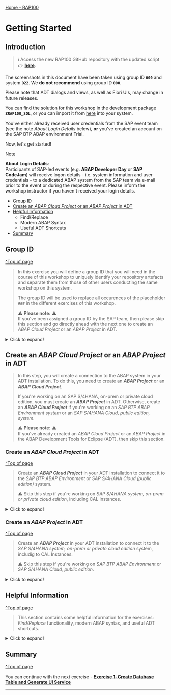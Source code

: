 [Home - RAP100](../../#exercises)

<!-- Exercise 0: Getting Started -->
# Getting Started

## Introduction

> ℹ️ Access the new RAP100 GitHub repository with the updated script 👉 [**here**](https://github.com/SAP-samples/abap-platform-rap100).

The screenshots in this document have been taken using group ID **`000`** and system **`D22`**. We **do not recommend** using group ID **`000`**. 

Please note that ADT dialogs and views, as well as Fiori UIs, may change in future releases.

You can find the solution for this workshop in the development package **`ZRAP100_SOL`**, or you can import it from [here](https://github.com/SAP-samples/abap-platform-rap100/) into your system.  

You've either already received user credentials from the SAP event team (see the note _About Login Details_ below), **or** you've created an account on the SAP BTP ABAP environment Trial.

Now, let's get started!

> [!NOTE]  
> **About Login Details**:    
> Participants of SAP-led events (e.g. **ABAP Developer Day** or **SAP CodeJam**) will receive logon details - i.e. system information and user credentials - to a dedicated ABAP system from the SAP team via e-mail prior to the event or during the respective event.
> Please inform the workshop instructor if you haven't received your login details.


- [Group ID](#group-id)
- [Create an _ABAP Cloud Project_ or an _ABAP Project_ in ADT](#create-an-abap-cloud-project-or-an-abap-project-in-adt)
- [Helpful Information](#helpful-information)
  - Find/Replace
  - Modern ABAP Syntax
  - Useful ADT Shortcuts
- [Summary](#summary)


## Group ID
[^Top of page](#)

> In this exercise you will define a group ID that you will need in the course of this workshop to uniquely identify your repository artefacts 
> and separate them from those of other users conducting the same workshop on this system.
>
> The group ID will be used to replace all occurences of the placeholder **`###`** in the different exercises of this workshop.
> 
> ⚠ **Please note:** ⚠    
> If you've been assigned a group ID by the SAP team, then please skip this section and go directly ahead with the next one to create an _ABAP Cloud Project_ or an _ABAP Project_ in ADT.  

<details>
  <summary>Click to expand!</summary>
   
As the ABAP environment is used by many people, we've defined a naming pattern for each artefact you are going to create to make sure it doesn't conflict with other ones. 
  
For this, you'll find the placeholder **`###`** used in object names that must be replaced with the group ID of your choice during the exercises. 
  
The group ID can contain **a maximum of 3 characters (numbers and/or letters)** - e.g. `123`, `XY1`, or `ABC`. 

You can check for **already used group IDs** by choosing **Open ABAP Development Object** ![open_object_icon](images/adt_open_object.png) or pressing **Ctrl+Shift+A**, and searching for e.g. **`zrap100_*###`**, where **`###`** is your chosen suffix. All artefacts fitting that pattern will be listed.  

We **do not recommend** using group ID **`000`**. Try to add e.g. your initials, followed by a number to verify nobody else is already using this group ID. 

In the screenshot below, we're checking to see if the suffix **`000`** is still available, so we enter **`zrap100_*000`** as search string. 

  ![determine group id](images/groupid01.png) 
  <!-- <img src="images/groupid01.png" alt="determine group id" width="30%"> -->

_**No results**_ means this group ID seems to be available. You can note it as your group ID somewhere and use it in the next exercises.

Once you've found an available group ID, choose **Cancel**.

</details>   

## Create an _ABAP Cloud Project_ or an _ABAP Project_ in ADT

> In this step, you will create a connection to the ABAP system in your ADT installation. To do this, you need to create an _**ABAP Project**_ or an _**ABAP Cloud Project**_.
>
> If you're working on an SAP S/4HANA, on-prem or private cloud edition, you must create an _**ABAP Project**_ in ADT. Otherwise, create an _**ABAP Cloud Project**_ if you're working on an *SAP BTP ABAP Environment system* or an *SAP S/4HANA Cloud, public edition, system*.
>
> ⚠ **Please note:** ⚠    
> If you've already created an *ABAP Cloud Project* or an *ABAP Project* in the ABAP Development Tools for Eclipse (ADT), then skip this section.  

### Create an _ABAP Cloud Project_ in ADT
[^Top of page](#)

> Create an _**ABAP Cloud Project**_ in your ADT installation to connect it to the *SAP BTP ABAP Environment* or *SAP S/4HANA Cloud (public edition)* system.
>
> ⚠️ Skip this step if you're working on _SAP S/4HANA system, on-prem or private cloud edition_, including CAL instances. 

<details>
  <summary>Click to expand!</summary>
   
1. Open the **ABAP** perspective if not yet done.

    ![Open ABAP Perspective](images/abap_perspective.png)

2. Now create the _**ABAP Cloud Project**_ as shown on the screenshots provided below. 

    ![Create ABAP Project Cloud 1/2](images/steampunk_systemlogon1.png)

    ![Create ABAP Project Cloud 2/2](images/steampunk_systemlogon2.png)

</details>

### Create an _ABAP Project_ in ADT
[^Top of page](#)

> Create an _**ABAP Project**_ in your ADT installation to connect it to the *SAP S/4HANA system, on-prem or private cloud edition* system, includig to CAL Instances.
>
> ⚠️ Skip this step if you're working on _SAP BTP ABAP Environment_ or _SAP S/4HANA Cloud, public edition_.

<details>
  <summary>Click to expand!</summary>
   
1. Open the **ABAP** perspective if not yet done.

    ![Open ABAP Perspective](images/abap_perspective.png)

2. Now create the _**ABAP Project**_ as shown on the screenshots provided below. 
  
  Enter the system information (SID, System IP, and Instance number) provided to you by the SAP event team.

   ![Create ABAP Project](images/adt_create_abapproject.png)

</details>

<!-- </details> -->

## Helpful Information
[^Top of page](#)

> This section contains some helpful information for the exercises: _Find/Replace_ functionality, modern ABAP syntax, and useful ADT shortcuts.

<details>
  <summary>Click to expand!</summary>
 
### Find/Replace

In the course of these exercises you will frequently see the task to "_replace the placeholder **`###`** with your group ID_". 

For this it's recommended to make use of the **Find/Replace** feature of the Eclipse Editor. It can be opened either via the menu (**_Edit -> Find/Replace..._**) or via **Ctrl+F**.
  
 ![find and replace](images/find01.png)
   
Choosing **Replace All** allows you to replace all ocurrences of **`###`** with your group ID.

  
### Modern ABAP Syntax

The modern, declarative, and expression-oriented ABAP language syntax will be used in the different exercises. It allows developers to write more simple and concise source code using new language features like inline declarations, constructor expressions.

> **Find more information in the ABAP Keyword Documentation**: [ABAP - Programming Language](https://help.sap.com/doc/abapdocu_cp_index_htm/CLOUD/en-US/index.htm?file=abenabap_reference.htm) 

  
### Useful ADT Shortcuts

Here are some useful ADT keyboard shortcuts for the ABAP development in Eclipse.

![ADT Shortcuts](images/adt_shortcuts.png)

More useful ADT shortcuts can be found here: [Link](https://blogs.sap.com/2013/11/21/useful-keyboard-shortcuts-for-abap-in-eclipse/).

> **Info**: You can display the full list of available shortcuts in the **Show Key Assit** in ADT by pressing **Ctrl+Shift+L**.
 
</details>


## Summary 
[^Top of page](#)

You can continue with the next exercise - **[Exercise 1: Create Database Table and Generate UI Service](../ex01/README.md)**

---
